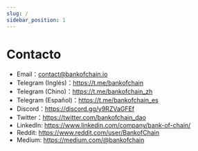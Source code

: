 ```yaml
---
slug: /
sidebar_position: 1
---
```


# Contacto

- Email：contact@bankofchain.io
- Telegram (Inglés)：<https://t.me/bankofchain>
- Telegram (Chino)：<https://t.me/bankofchain_zh>
- Telegram (Español)：<https://t.me/bankofchain_es>
- Discord：<https://discord.gg/y9RZVaGFEf>
- Twitter：<https://twitter.com/bankofchain_dao>
- LinkedIn: <https://www.linkedin.com/company/bank-of-chain/>
- Reddit: <https://www.reddit.com/user/BankofChain>
- Medium: <https://medium.com/@bankofchain>

